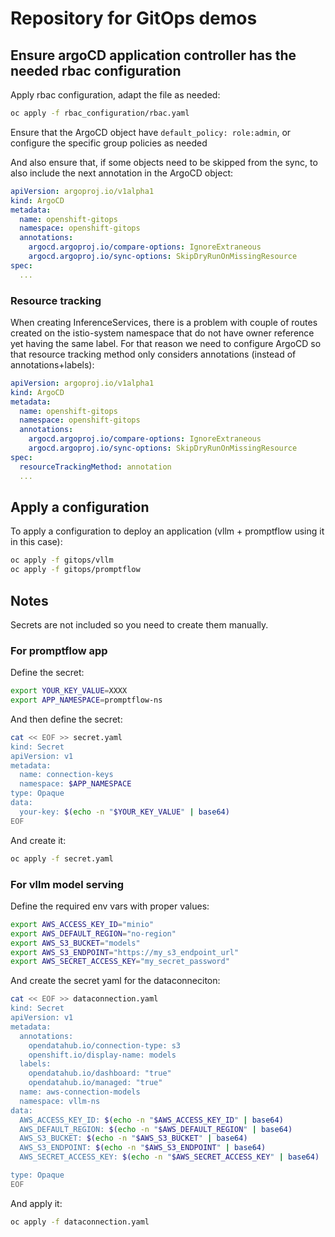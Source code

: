 # Repository for GitOps demos

## Ensure argoCD application controller has the needed rbac configuration

Apply rbac configuration, adapt the file as needed:

```bash
oc apply -f rbac_configuration/rbac.yaml
```

Ensure that the ArgoCD object have `default_policy: role:admin`, or configure the specific group policies as needed

And also ensure that, if some objects need to be skipped from the sync, to also include the next annotation in the ArgoCD object:

```yaml
apiVersion: argoproj.io/v1alpha1
kind: ArgoCD
metadata:
  name: openshift-gitops
  namespace: openshift-gitops
  annotations:
    argocd.argoproj.io/compare-options: IgnoreExtraneous
    argocd.argoproj.io/sync-options: SkipDryRunOnMissingResource
spec:
  ...
```

### Resource tracking
When creating InferenceServices, there is a problem with couple of routes created on the istio-system namespace that do not have owner reference yet having the same label. For that reason we need to configure ArgoCD so that resource tracking method only considers annotations (instead of annotations+labels):
```yaml
apiVersion: argoproj.io/v1alpha1
kind: ArgoCD
metadata:
  name: openshift-gitops
  namespace: openshift-gitops
  annotations:
    argocd.argoproj.io/compare-options: IgnoreExtraneous
    argocd.argoproj.io/sync-options: SkipDryRunOnMissingResource
spec:
  resourceTrackingMethod: annotation
  ...
```

## Apply a configuration

To apply a configuration to deploy an application (vllm + promptflow using it in
this case):

```bash
oc apply -f gitops/vllm
oc apply -f gitops/promptflow
```

## Notes
Secrets are not included so you need to create them manually. 

### For promptflow app

Define the secret:

```bash
export YOUR_KEY_VALUE=XXXX
export APP_NAMESPACE=promptflow-ns
```

And then define the secret:

```bash
cat << EOF >> secret.yaml
kind: Secret
apiVersion: v1
metadata:
  name: connection-keys
  namespace: $APP_NAMESPACE
type: Opaque
data:
  your-key: $(echo -n "$YOUR_KEY_VALUE" | base64)
EOF
```

And create it:
```bash
oc apply -f secret.yaml
```

### For vllm model serving

Define the required env vars with proper values:

```bash
export AWS_ACCESS_KEY_ID="minio"
export AWS_DEFAULT_REGION="no-region"
export AWS_S3_BUCKET="models"
export AWS_S3_ENDPOINT="https://my_s3_endpoint_url"
export AWS_SECRET_ACCESS_KEY="my_secret_password"
```

And create the secret yaml for the dataconneciton:

```bash
cat << EOF >> dataconnection.yaml
kind: Secret
apiVersion: v1
metadata:
  annotations:
    opendatahub.io/connection-type: s3
    openshift.io/display-name: models
  labels:
    opendatahub.io/dashboard: "true"
    opendatahub.io/managed: "true"
  name: aws-connection-models
  namespace: vllm-ns
data:
  AWS_ACCESS_KEY_ID: $(echo -n "$AWS_ACCESS_KEY_ID" | base64)
  AWS_DEFAULT_REGION: $(echo -n "$AWS_DEFAULT_REGION" | base64)
  AWS_S3_BUCKET: $(echo -n "$AWS_S3_BUCKET" | base64)
  AWS_S3_ENDPOINT: $(echo -n "$AWS_S3_ENDPOINT" | base64)
  AWS_SECRET_ACCESS_KEY: $(echo -n "$AWS_SECRET_ACCESS_KEY" | base64)

type: Opaque
EOF
```

And apply it:
```bash
oc apply -f dataconnection.yaml
```